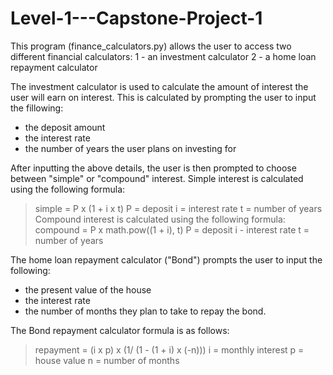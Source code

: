 # Level-1---Capstone-Project-1

This program (finance_calculators.py) allows the user to access two different financial calculators:
1 - an investment calculator
2 - a home loan repayment calculator

The investment calculator is used to calculate the amount of interest the user will earn on interest.
This is calculated by prompting the user to input the fillowing:
- the deposit amount
- the interest rate
- the number of years the user plans on investing for

After inputting the above details, the user is then prompted to choose between "simple" or "compound" interest.
Simple interest is calculated using the following formula:
> simple = P x (1 + i x t)
> P = deposit
> i = interest rate
> t = number of years
Compound interest is calculated using the following formula:
> compound = P x math.pow((1 + i), t)
> P = deposit
> i - interest rate
> t = number of years

The home loan repayment calculator ("Bond") prompts the user to input the following:
- the present value of the house
- the interest rate
- the number of months they plan to take to repay the bond.

The Bond repayment calculator formula is as follows:
> repayment = (i x p) x (1/ (1 - (1 + i) x (-n)))
> i = monthly interest
> p = house value
> n = number of months
